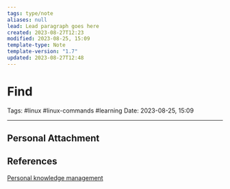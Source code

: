 ```yaml
---
tags: type/note
aliases: null
lead: Lead paragraph goes here
created: 2023-08-27T12:23
modified: 2023-08-25, 15:09
template-type: Note
template-version: "1.7"
updated: 2023-08-27T12:48
---
```


# Find

Tags: #linux #linux-commands #learning 
Date: 2023-08-25, 15:09

---

## Personal Attachment


## References

[Personal knowledge management](Personal%20knowledge%20management.md)
